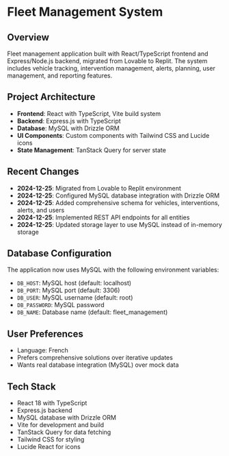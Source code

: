 # Fleet Management System

## Overview
Fleet management application built with React/TypeScript frontend and Express/Node.js backend, migrated from Lovable to Replit. The system includes vehicle tracking, intervention management, alerts, planning, user management, and reporting features.

## Project Architecture
- **Frontend**: React with TypeScript, Vite build system
- **Backend**: Express.js with TypeScript
- **Database**: MySQL with Drizzle ORM
- **UI Components**: Custom components with Tailwind CSS and Lucide icons
- **State Management**: TanStack Query for server state

## Recent Changes
- **2024-12-25**: Migrated from Lovable to Replit environment
- **2024-12-25**: Configured MySQL database integration with Drizzle ORM
- **2024-12-25**: Added comprehensive schema for vehicles, interventions, alerts, and users
- **2024-12-25**: Implemented REST API endpoints for all entities
- **2024-12-25**: Updated storage layer to use MySQL instead of in-memory storage

## Database Configuration
The application now uses MySQL with the following environment variables:
- `DB_HOST`: MySQL host (default: localhost)
- `DB_PORT`: MySQL port (default: 3306)
- `DB_USER`: MySQL username (default: root)
- `DB_PASSWORD`: MySQL password
- `DB_NAME`: Database name (default: fleet_management)

## User Preferences
- Language: French
- Prefers comprehensive solutions over iterative updates
- Wants real database integration (MySQL) over mock data

## Tech Stack
- React 18 with TypeScript
- Express.js backend
- MySQL database with Drizzle ORM
- Vite for development and build
- TanStack Query for data fetching
- Tailwind CSS for styling
- Lucide React for icons